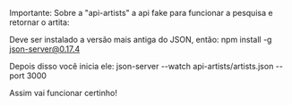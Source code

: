 Importante: 
Sobre a "api-artists" a api fake para funcionar a pesquisa e retornar o artita: 

Deve ser instalado a versão mais antiga do JSON, então: 
npm install -g json-server@0.17.4

Depois disso você inicia ele: 
json-server --watch api-artists/artists.json --port 3000

Assim vai funcionar certinho!
